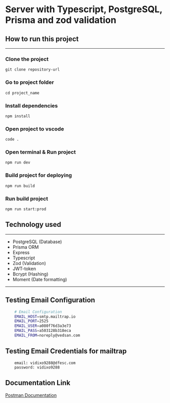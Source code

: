 # Server with Typescript, PostgreSQL, Prisma and zod validation

## How to run this project

---

### Clone the project

    git clone repository-url

### Go to project folder

    cd project_name

### Install dependencies

    npm install

### Open project to vscode

    code .

### Open terminal & Run project

    npm run dev

### Build project for deploying

    npm run build

### Run build project

    npm run start:prod

## Technology used

---

- PostgreSQL (Database)
- Prisma ORM
- Express
- Typescript
- Zod (Validation)
- JWT-token
- Bcrypt (Hashing)
- Moment (Date formatting)

---

## Testing Email Configuration

```bash
    # Email Configuration
    EMAIL_HOST=smtp.mailtrap.io
    EMAIL_PORT=2525
    EMAIL_USER=a080f76d3a3e73
    EMAIL_PASS=a503128b318eca
    EMAIL_FROM=noreply@vedsan.com
```

## Testing Email Credentials for mailtrap
```
    email: vidixo9288@dfesc.com 
    password: vidixo9288
```

## Documentation Link
[Postman Documentation](https://documenter.getpostman.com/view/41108448/2sAYQamBKf)